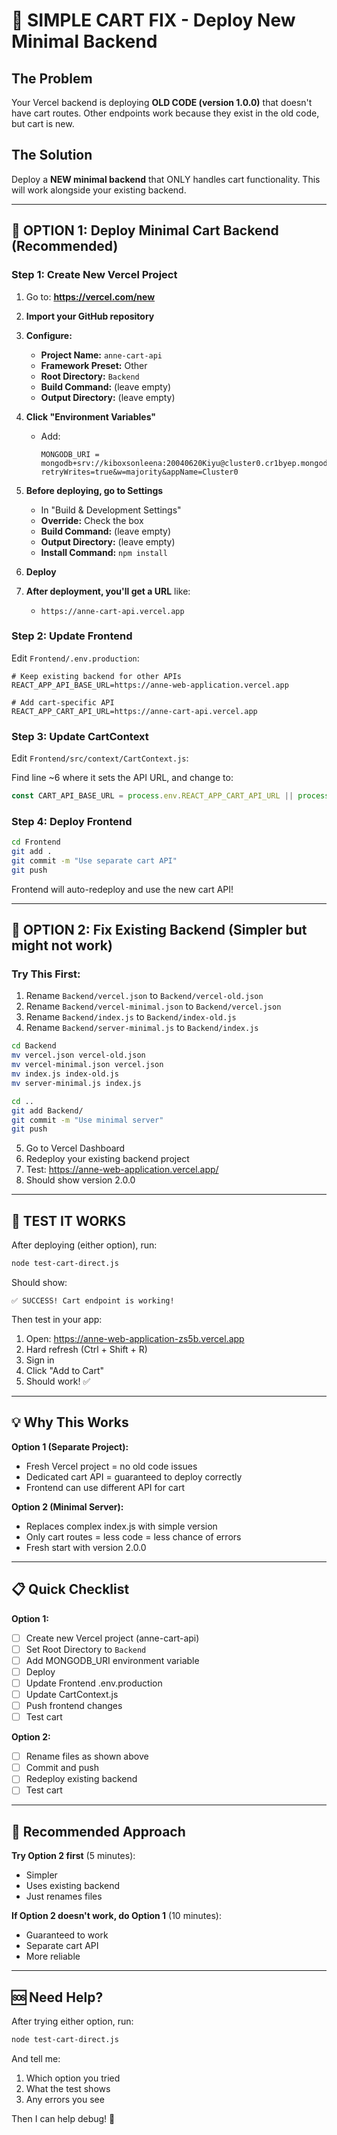 # 🎯 SIMPLE CART FIX - Deploy New Minimal Backend

## The Problem

Your Vercel backend is deploying **OLD CODE (version 1.0.0)** that doesn't have cart routes.
Other endpoints work because they exist in the old code, but cart is new.

## The Solution

Deploy a **NEW minimal backend** that ONLY handles cart functionality.
This will work alongside your existing backend.

---

## 🚀 OPTION 1: Deploy Minimal Cart Backend (Recommended)

### Step 1: Create New Vercel Project

1. Go to: **https://vercel.com/new**

2. **Import your GitHub repository**

3. **Configure:**
   - **Project Name:** `anne-cart-api`
   - **Framework Preset:** Other
   - **Root Directory:** `Backend`
   - **Build Command:** (leave empty)
   - **Output Directory:** (leave empty)

4. **Click "Environment Variables"**
   - Add:
     ```
     MONGODB_URI = mongodb+srv://kiboxsonleena:20040620Kiyu@cluster0.cr1byep.mongodb.net/passkey?retryWrites=true&w=majority&appName=Cluster0
     ```

5. **Before deploying, go to Settings**
   - In "Build & Development Settings"
   - **Override:** Check the box
   - **Build Command:** (leave empty)
   - **Output Directory:** (leave empty)
   - **Install Command:** `npm install`

6. **Deploy**

7. **After deployment, you'll get a URL** like:
   - `https://anne-cart-api.vercel.app`

### Step 2: Update Frontend

Edit `Frontend/.env.production`:

```env
# Keep existing backend for other APIs
REACT_APP_API_BASE_URL=https://anne-web-application.vercel.app

# Add cart-specific API
REACT_APP_CART_API_URL=https://anne-cart-api.vercel.app
```

### Step 3: Update CartContext

Edit `Frontend/src/context/CartContext.js`:

Find line ~6 where it sets the API URL, and change to:

```javascript
const CART_API_BASE_URL = process.env.REACT_APP_CART_API_URL || process.env.REACT_APP_API_BASE_URL || 'http://localhost:5000';
```

### Step 4: Deploy Frontend

```bash
cd Frontend
git add .
git commit -m "Use separate cart API"
git push
```

Frontend will auto-redeploy and use the new cart API!

---

## 🚀 OPTION 2: Fix Existing Backend (Simpler but might not work)

### Try This First:

1. Rename `Backend/vercel.json` to `Backend/vercel-old.json`
2. Rename `Backend/vercel-minimal.json` to `Backend/vercel.json`
3. Rename `Backend/index.js` to `Backend/index-old.js`
4. Rename `Backend/server-minimal.js` to `Backend/index.js`

```bash
cd Backend
mv vercel.json vercel-old.json
mv vercel-minimal.json vercel.json
mv index.js index-old.js
mv server-minimal.js index.js

cd ..
git add Backend/
git commit -m "Use minimal server"
git push
```

5. Go to Vercel Dashboard
6. Redeploy your existing backend project
7. Test: https://anne-web-application.vercel.app/
8. Should show version 2.0.0

---

## 🧪 TEST IT WORKS

After deploying (either option), run:

```bash
node test-cart-direct.js
```

Should show:
```
✅ SUCCESS! Cart endpoint is working!
```

Then test in your app:
1. Open: https://anne-web-application-zs5b.vercel.app
2. Hard refresh (Ctrl + Shift + R)
3. Sign in
4. Click "Add to Cart"
5. Should work! ✅

---

## 💡 Why This Works

**Option 1 (Separate Project):**
- Fresh Vercel project = no old code issues
- Dedicated cart API = guaranteed to deploy correctly
- Frontend can use different API for cart

**Option 2 (Minimal Server):**
- Replaces complex index.js with simple version
- Only cart routes = less code = less chance of errors
- Fresh start with version 2.0.0

---

## 📋 Quick Checklist

**Option 1:**
- [ ] Create new Vercel project (anne-cart-api)
- [ ] Set Root Directory to `Backend`
- [ ] Add MONGODB_URI environment variable
- [ ] Deploy
- [ ] Update Frontend .env.production
- [ ] Update CartContext.js
- [ ] Push frontend changes
- [ ] Test cart

**Option 2:**
- [ ] Rename files as shown above
- [ ] Commit and push
- [ ] Redeploy existing backend
- [ ] Test cart

---

## 🎯 Recommended Approach

**Try Option 2 first** (5 minutes):
- Simpler
- Uses existing backend
- Just renames files

**If Option 2 doesn't work, do Option 1** (10 minutes):
- Guaranteed to work
- Separate cart API
- More reliable

---

## 🆘 Need Help?

After trying either option, run:

```bash
node test-cart-direct.js
```

And tell me:
1. Which option you tried
2. What the test shows
3. Any errors you see

Then I can help debug! 🚀
